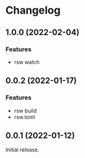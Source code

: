# Changelog

## 1.0.0 (2022-02-04)

### Features

- rsw watch

## 0.0.2 (2022-01-17)

### Features

- rsw build
- rsw.toml

## 0.0.1 (2022-01-12)

Initial release.

